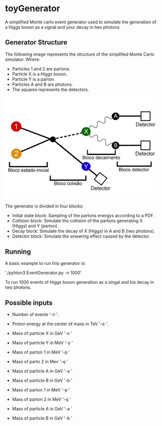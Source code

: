 # toyGenerator
A simplified Monte carlo event generator used to simulate the generation of a Higgs boson as a signal and your decay in two photons.

## Generator Structure 

The following image represents the structure of the simplified Monte Carlo simulator. Where:

  * Particles 1 and 2 are partons.
  * Particle X is a Higgs boson.
  * Particle Y is a parton.
  * Particles A and B are photons.
  * The squares represents the detectors.

![Image of Yaktocat](https://github.com/viniciusrocca/toyGenerator/blob/master/generatorStructure.jpg)


The generator is divided in four blocks:

  * Initial state block: Sampling of the partons energys according to a PDF.
  * Collision block: Simulate the collision of the partons generating X (Higgs) and Y (parton).
  * Decay block: Simulate the decay of X (Higgs) in A and B (two photons).
  * Detector block: Simulate the smearing effect caused by the detector.

## Running

A basic example to run this generator is:

'./pyhton3 EventGenerator.py -n 1000'

To run 1000 events of Higgs boson generation as a singal and his decay in two photons.


## Possible inputs

 * Number of events '-n <int>'.
 * Proton energy at the center of mass in TeV '-e <float>'.
 * Mass of particle X in GeV '-x <float>'
 * Mass of particle Y in MeV '-y <float>'
 * Mass of parton 1 in MeV '-p <float>'
 * Mass of parto 2 in Mev '-q <float>'
 * Mass of particle A in GeV '-a <float>'
 * Mass of particle B in GeV '-b <float>'

 * Mass of parton 1 in MeV '-p <float>'
 * Mass of parton 2 in MeV '-q <float>'
 * Mass of particle A in GeV '-a <float>'
 * Mass of particle B in GeV '-b <float>'
